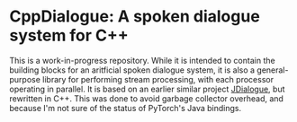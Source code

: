 # CppDialogue: A spoken dialogue system for C++

This is a work-in-progress repository. While it is intended to contain the building blocks for an aritficial spoken dialogue system, it is also a general-purpose library for performing stream processing, with each processor operating in parallel. It is based on an earlier similar project [JDialogue](https://github.com/mattm458/jdialogue), but rewritten in C++. This was done to avoid garbage collector overhead, and because I'm not sure of the status of PyTorch's Java bindings.
